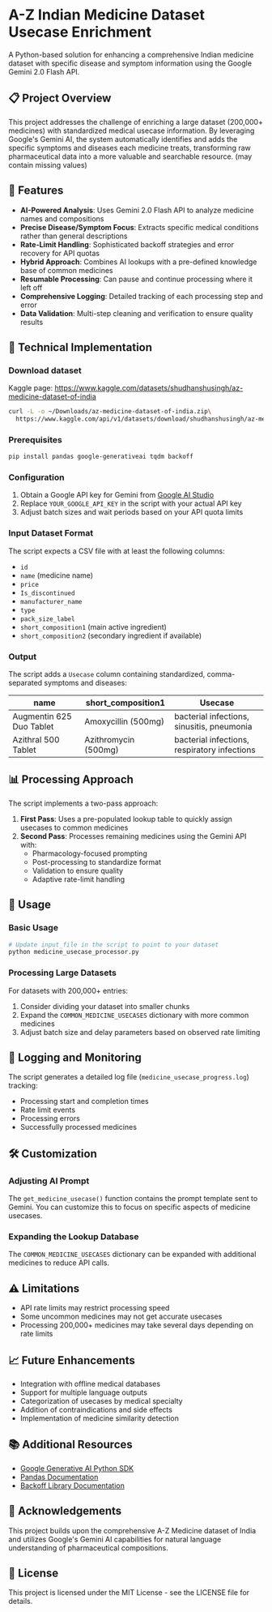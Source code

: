 # A-Z Indian Medicine Dataset Usecase Enrichment

A Python-based solution for enhancing a comprehensive Indian medicine dataset with specific disease and symptom information using the Google Gemini 2.0 Flash API.

## 📋 Project Overview

This project addresses the challenge of enriching a large dataset (200,000+ medicines) with standardized medical usecase information. By leveraging Google's Gemini AI, the system automatically identifies and adds the specific symptoms and diseases each medicine treats, transforming raw pharmaceutical data into a more valuable and searchable resource. (may contain missing values)

## 🌟 Features

- **AI-Powered Analysis**: Uses Gemini 2.0 Flash API to analyze medicine names and compositions
- **Precise Disease/Symptom Focus**: Extracts specific medical conditions rather than general descriptions
- **Rate-Limit Handling**: Sophisticated backoff strategies and error recovery for API quotas
- **Hybrid Approach**: Combines AI lookups with a pre-defined knowledge base of common medicines
- **Resumable Processing**: Can pause and continue processing where it left off
- **Comprehensive Logging**: Detailed tracking of each processing step and error
- **Data Validation**: Multi-step cleaning and verification to ensure quality results

## 🔧 Technical Implementation

### Download dataset
Kaggle page: https://www.kaggle.com/datasets/shudhanshusingh/az-medicine-dataset-of-india
```bash
curl -L -o ~/Downloads/az-medicine-dataset-of-india.zip\
  https://www.kaggle.com/api/v1/datasets/download/shudhanshusingh/az-medicine-dataset-of-india
```

### Prerequisites

```bash
pip install pandas google-generativeai tqdm backoff
```

### Configuration

1. Obtain a Google API key for Gemini from [Google AI Studio](https://makersuite.google.com/)
2. Replace `YOUR_GOOGLE_API_KEY` in the script with your actual API key
3. Adjust batch sizes and wait periods based on your API quota limits

### Input Dataset Format

The script expects a CSV file with at least the following columns:
- `id`
- `name` (medicine name)
- `price`
- `Is_discontinued`
- `manufacturer_name`
- `type`
- `pack_size_label`
- `short_composition1` (main active ingredient)
- `short_composition2` (secondary ingredient if available)

### Output

The script adds a `Usecase` column containing standardized, comma-separated symptoms and diseases:

| name | short_composition1 | Usecase |
|------|-------------------|---------|
| Augmentin 625 Duo Tablet | Amoxycillin (500mg) | bacterial infections, sinusitis, pneumonia |
| Azithral 500 Tablet | Azithromycin (500mg) | bacterial infections, respiratory infections |

## 📊 Processing Approach

The script implements a two-pass approach:

1. **First Pass**: Uses a pre-populated lookup table to quickly assign usecases to common medicines
2. **Second Pass**: Processes remaining medicines using the Gemini API with:
   - Pharmacology-focused prompting
   - Post-processing to standardize format
   - Validation to ensure quality
   - Adaptive rate-limit handling

## 🚀 Usage

### Basic Usage

```bash
# Update input_file in the script to point to your dataset
python medicine_usecase_processor.py
```

### Processing Large Datasets

For datasets with 200,000+ entries:

1. Consider dividing your dataset into smaller chunks
2. Expand the `COMMON_MEDICINE_USECASES` dictionary with more common medicines
3. Adjust batch size and delay parameters based on observed rate limiting

## 📝 Logging and Monitoring

The script generates a detailed log file (`medicine_usecase_progress.log`) tracking:
- Processing start and completion times
- Rate limit events
- Processing errors
- Successfully processed medicines

## 🛠️ Customization

### Adjusting AI Prompt

The `get_medicine_usecase()` function contains the prompt template sent to Gemini. You can customize this to focus on specific aspects of medicine usecases.

### Expanding the Lookup Database

The `COMMON_MEDICINE_USECASES` dictionary can be expanded with additional medicines to reduce API calls.

## ⚠️ Limitations

- API rate limits may restrict processing speed
- Some uncommon medicines may not get accurate usecases
- Processing 200,000+ medicines may take several days depending on rate limits

## 📈 Future Enhancements

- Integration with offline medical databases
- Support for multiple language outputs
- Categorization of usecases by medical specialty
- Addition of contraindications and side effects
- Implementation of medicine similarity detection

## 📚 Additional Resources

- [Google Generative AI Python SDK](https://github.com/google/generative-ai-python)
- [Pandas Documentation](https://pandas.pydata.org/docs/)
- [Backoff Library Documentation](https://github.com/litl/backoff)

## 🙏 Acknowledgements

This project builds upon the comprehensive A-Z Medicine dataset of India and utilizes Google's Gemini AI capabilities for natural language understanding of pharmaceutical compositions.

## 📄 License

This project is licensed under the MIT License - see the LICENSE file for details.
